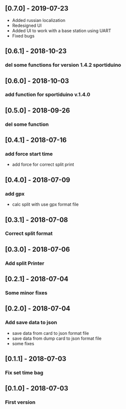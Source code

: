 ## [0.7.0] - 2019-07-23
- Added russian localization
- Redesigned UI
- Added UI to work with a base station using UART
- Fixed bugs
## [0.6.1] - 2018-10-23
### del some functions for version 1.4.2 sportiduino

## [0.6.0] - 2018-10-03
### add function for sportiduino v.1.4.0

## [0.5.0] - 2018-09-26
### del some function

## [0.4.1] - 2018-07-16
### add force start time
- add force for correct split print

## [0.4.0] - 2018-07-09
### add gpx
- calc split with use gpx format file

## [0.3.1] - 2018-07-08
### Correct split format

## [0.3.0] - 2018-07-06
### Add split Printer

## [0.2.1] - 2018-07-04
### Some minor fixes

## [0.2.0] - 2018-07-04
### Add save data to json
- save data from card to json format file
- save data from dump card to json format file
- some fixes

## [0.1.1] - 2018-07-03
### Fix set time bag

## [0.1.0] - 2018-07-03
### First version